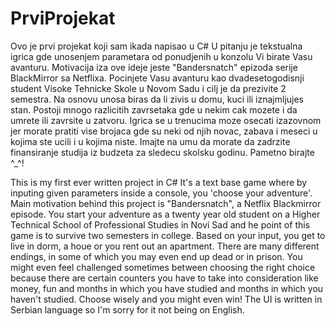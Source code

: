 # PrviProjekat
Ovo je prvi projekat koji sam ikada napisao u C#
U pitanju je tekstualna igrica gde unosenjem parametara od ponudjenih u konzolu Vi birate Vasu avanturu. Motivacija iza ove ideje jeste "Bandersnatch" epizoda serije BlackMirror sa Netflixa. 
Pocinjete Vasu avanturu kao dvadesetogodisnji student Visoke Tehnicke Skole u Novom Sadu i cilj je da prezivite 2 semestra. Na osnovu unosa biras da li zivis u domu, kuci ili iznajmljujes stan. Postoji mnogo razlicitih zavrsetaka gde u nekim cak mozete i da umrete ili zavrsite u zatvoru.
Igrica se u trenucima moze osecati izazovnom jer morate pratiti vise brojaca gde su neki od njih novac, zabava i meseci u kojima ste ucili i u kojima niste. Imajte na umu da morate da zadrzite finansiranje studija iz budzeta za sledecu skolsku godinu.
Pametno birajte ^_^!

This is my first ever written project in C#
It's a text base game where by inputing given parameters inside a console, you 'choose your adventure'. Main motivation behind this project is "Bandersnatch", a Netflix Blackmirror episode. 
You start your adventure as a twenty year old student on a Higher Technical School of Professional Studies in Novi Sad and he point of this game is to survive two semesters in college. Based on your input, you get to live in dorm, a houe or you rent out an apartment. There are many different endings, in some of which you may even end up dead or in prison. 
You might even feel challenged sometimes between choosing the right choice because there are certain counters you have to take into consideration like money, fun and months in which you have studied and months in which you haven't studied. 
Choose wisely and you might even win!
The UI is written in Serbian language so I'm sorry for it not being on English.
